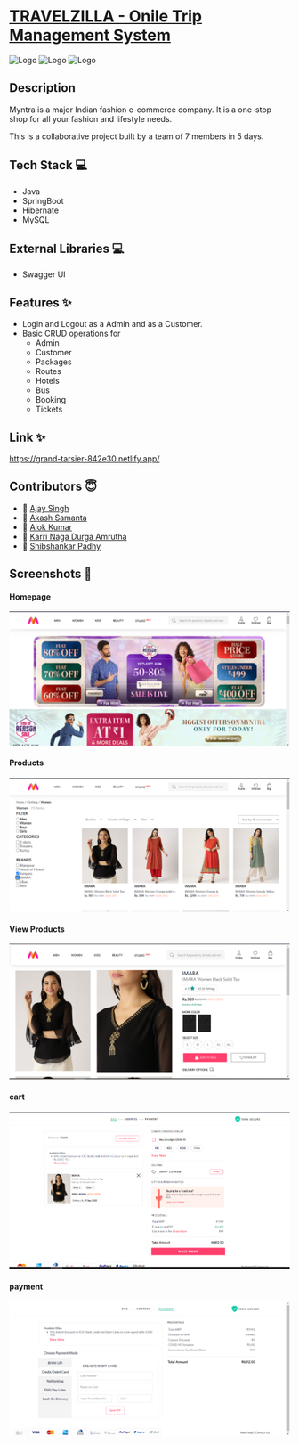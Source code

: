  # [TRAVELZILLA - Onile Trip Management System](https://grand-tarsier-842e30.netlify.app)
   ![Logo](https://img.shields.io/github/last-commit/Shibshankar01/Myntra)
   ![Logo](https://img.shields.io/github/languages/code-size/Shibshankar01/Myntra)
   ![Logo](https://img.shields.io/github/contributors/Shibshankar01/Myntra)
  
 ## Description
   Myntra is a major Indian fashion e-commerce company. It is a one-stop shop for all your fashion and lifestyle needs. 
   
   This is a collaborative project built by a team of 7 members in 5 days.
   
 ## Tech Stack 💻
- Java
- SpringBoot
- Hibernate
- MySQL

## External Libraries 💻
- Swagger UI

## Features ✨

* Login and Logout as a Admin and as a Customer.
* Basic CRUD operations for 
  * Admin
  * Customer
  * Packages
  * Routes
  * Hotels
  * Bus
  * Booking
  * Tickets

## Link ✨
   https://grand-tarsier-842e30.netlify.app/ 
   
## Contributors  😇

- 👤 [Ajay Singh](https://github.com/IamSanjayGupta)
- 👤 [Akash Samanta](https://github.com/Shibshankar01)
- 👤 [Alok Kumar](https://github.com/Kashifrezwi)
- 👤 [Karri Naga Durga Amrutha](https://github.com/Vivekkumar06)
- 👤 [Shibshankar Padhy](https://github.com/bkcjanta)

## Screenshots  📸


#### Homepage

<img src="https://raw.githubusercontent.com/IamSanjayGupta/IamSanjayGupta.github.io/main/src/assets/myntra/1.png" alt="homepage" />


#### Products

<img src="https://raw.githubusercontent.com/IamSanjayGupta/IamSanjayGupta.github.io/main/src/assets/myntra/2.png" alt="Products" />


#### View Products

<img src="https://raw.githubusercontent.com/IamSanjayGupta/IamSanjayGupta.github.io/main/src/assets/myntra/3.png" alt="view" />


#### cart 

<img src="https://raw.githubusercontent.com/IamSanjayGupta/IamSanjayGupta.github.io/main/src/assets/myntra/4.png" alt="cart" />


#### payment 

<img src="https://raw.githubusercontent.com/IamSanjayGupta/IamSanjayGupta.github.io/main/src/assets/myntra/5.png" alt="payment" />



